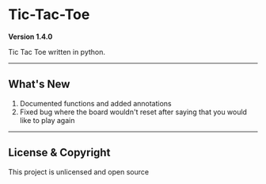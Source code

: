 # Tic-Tac-Toe

**Version 1.4.0**

Tic Tac Toe written in python.

---

## What's New

1. Documented functions and added annotations
2. Fixed bug where the board wouldn't reset
   after saying that you would like to play again
   
---

## License & Copyright

This project is unlicensed and open source
